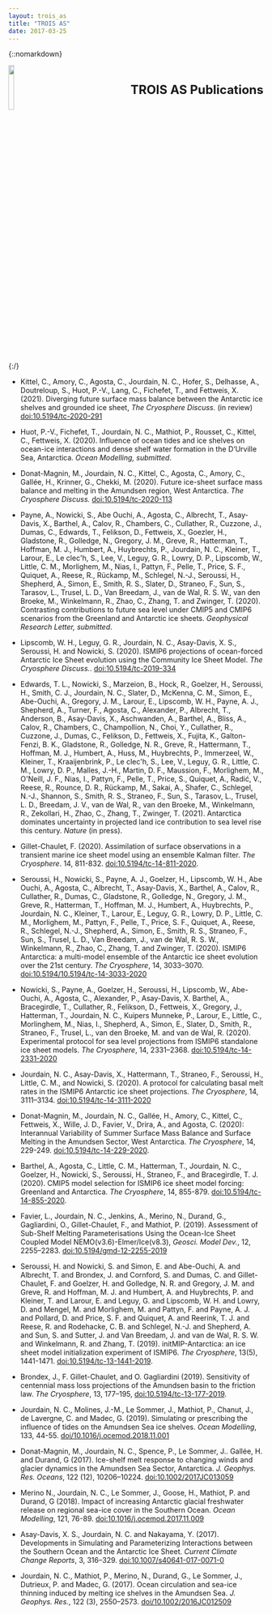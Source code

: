 ```yaml
---
layout: trois_as
title: "TROIS AS"
date: 2017-03-25
---
```


{::nomarkdown}
<div style="display:inline;text-align:left;">
<img src="{{site.url}}projects_dir/img/trois_as_original_text.png" width="15%" height="15%" border="0"/>
<div style="itext-align:center;float:right">
<br> <br> <b>
<font size="5">
TROIS AS Publications <br>
</b> <br> <br>
</font>
</div>
</div>
<div style="clear:both"/>
{:/}

* Kittel, C., Amory, C., Agosta, C., Jourdain, N. C., Hofer, S., Delhasse, A., Doutreloup, S., Huot, P.-V., Lang, C., Fichefet, T., and Fettweis, X. (2021). Diverging future surface mass balance between the Antarctic ice shelves and grounded ice sheet, _The Cryosphere Discuss._ (in review) [doi:10.5194/tc-2020-291](https://doi.org/10.5194/tc-2020-291)

* Huot, P.-V., Fichefet, T., Jourdain, N. C., Mathiot, P., Rousset, C., Kittel, C., Fettweis, X. (2020). Influence of ocean tides and ice shelves on ocean-ice interactions and dense shelf water formation in the D’Urville Sea, Antarctica. _Ocean Modelling, submitted_.

* Donat-Magnin, M., Jourdain, N. C., Kittel, C., Agosta, C., Amory, C., Gallée, H., Krinner, G., Chekki, M. (2020). Future ice-sheet surface mass balance and melting in the Amundsen region, West Antarctica. _The Cryosphere Discuss._ [doi:10.5194/tc-2020-113](https://doi.org/10.5194/tc-2020-113)

* Payne, A., Nowicki, S., Abe Ouchi, A., Agosta, C., Albrecht, T., Asay-Davis, X., Barthel, A., Calov, R., Chambers, C., Cullather, R., Cuzzone, J., Dumas, C., Edwards, T., Felikson, D., Fettweis, X., Goezler, H., Gladstone, R., Golledge, N., Gregory, J. M., Greve, R., Hatterman, T., Hoffman, M. J., Humbert, A., Huybrechts, P., Jourdain, N. C., Kleiner, T., Larour, E., Le clec'h, S., Lee, V., Leguy, G. R., Lowry, D. P., Lipscomb, W., Little, C. M., Morlighem, M., Nias, I., Pattyn, F., Pelle, T., Price, S. F., Quiquet, A., Reese, R., Rückamp, M., Schlegel, N.-J., Seroussi, H., Shepherd, A., Simon, E., Smith, R. S., Slater, D., Straneo, F., Sun, S., Tarasov, L., Trusel, L. D., Van Breedam, J., van de Wal, R. S. W., van den Broeke, M., Winkelmann, R., Zhao, C., Zhang, T. and Zwinger, T. (2020). Contrasting contributions to future sea level under CMIP5 and CMIP6 scenarios from the Greenland and Antarctic ice sheets. _Geophysical Research Letter, submitted_.

* Lipscomb, W. H., Leguy, G. R., Jourdain, N. C., Asay-Davis, X. S., Seroussi, H. and Nowicki, S. (2020). ISMIP6 projections of ocean-forced Antarctic Ice Sheet evolution using the Community Ice Sheet Model. _The Cryosphere Discuss._. [doi:10.5194/tc-2019-334](https://doi.org/10.5194/tc-2019-334)

* Edwards, T. L., Nowicki, S., Marzeion, B., Hock, R., Goelzer, H., Seroussi, H., Smith, C. J., Jourdain, N. C., Slater, D., McKenna, C. M., Simon, E., Abe-Ouchi, A., Gregory, J. M., Larour, E., Lipscomb, W. H., Payne, A. J., Shepherd, A., Turner, F., Agosta, C., Alexander, P., Albrecht, T., Anderson, B., Asay-Davis, X., Aschwanden, A., Barthel, A., Bliss, A., Calov, R., Chambers, C., Champollion, N., Choi, Y., Cullather, R., Cuzzone, J., Dumas, C., Felikson, D., Fettweis, X., Fujita, K., Galton-Fenzi, B. K., Gladstone, R., Golledge, N. R., Greve, R., Hattermann, T., Hoffman, M. J., Humbert, A., Huss, M., Huybrechts, P., Immerzeel, W., Kleiner, T., Kraaijenbrink, P., Le clec'h, S., Lee, V., Leguy, G. R., Little, C. M., Lowry, D. P., Malles, J.-H., Martin, D. F., Maussion, F., Morlighem, M., O'Neill, J. F., Nias, I., Pattyn, F., Pelle, T., Price, S., Quiquet, A., Radić, V., Reese, R., Rounce, D. R., Rückamp, M., Sakai, A., Shafer, C., Schlegel, N.-J., Shannon, S., Smith, R. S., Straneo, F., Sun, S., Tarasov, L., Trusel, L. D., Breedam, J. V., van de Wal, R., van den Broeke, M., Winkelmann, R., Zekollari, H., Zhao, C., Zhang, T., Zwinger, T. (2021). Antarctica dominates uncertainty in projected land ice contribution to sea level rise this century. _Nature_ (in press).

* Gillet-Chaulet, F. (2020). Assimilation of surface observations in a transient marine ice sheet model using an ensemble Kalman filter. _The Cryosphere_. 14, 811-832. [doi:10.5194/tc-14-811-2020](https://doi.org/10.5194/tc-14-811-2020).

* Seroussi, H., Nowicki, S., Payne, A. J., Goelzer, H., Lipscomb, W. H., Abe Ouchi, A., Agosta, C., Albrecht, T., Asay-Davis, X., Barthel, A., Calov, R., Cullather, R., Dumas, C., Gladstone, R., Golledge, N., Gregory, J. M., Greve, R., Hatterman, T., Hoffman, M. J., Humbert, A., Huybrechts, P., Jourdain, N. C., Kleiner, T., Larour, E., Leguy, G. R., Lowry, D. P., Little, C. M., Morlighem, M., Pattyn, F., Pelle, T., Price, S. F., Quiquet, A., Reese, R., Schlegel, N.-J., Shepherd, A., Simon, E., Smith, R. S., Straneo, F., Sun, S., Trusel, L. D., Van Breedam, J., van de Wal, R. S. W., Winkelmann, R., Zhao, C., Zhang, T. and Zwinger, T. (2020). ISMIP6 Antarctica: a multi-model ensemble of the Antarctic ice sheet evolution over the 21st century. _The Cryosphere_, 14, 3033–3070. [doi:10.5194/10.5194/tc-14-3033-2020](https://doi.org/10.5194/tc-14-3033-2020)

* Nowicki, S., Payne, A., Goelzer, H., Seroussi, H., Lipscomb, W., Abe-Ouchi, A., Agosta, C., Alexander, P., Asay-Davis, X. Barthel, A., Bracegirdle, T., Cullather, R., Felikson, D., Fettweis, X., Gregory, J., Hatterman, T., Jourdain, N. C., Kuipers Munneke, P., Larour, E., Little, C., Morlinghem, M., Nias, I., Shepherd, A., Simon, E., Slater, D., Smith, R., Straneo, F., Trusel, L., van den Broeke, M. and van de Wal, R. (2020). Experimental protocol for sea level projections from ISMIP6 standalone ice sheet models. _The Cryosphere_, 14, 2331–2368. [doi:10.5194/tc-14-2331-2020](https://doi.org/10.5194/tc-14-2331-2020)

* Jourdain, N. C., Asay-Davis, X., Hattermann, T., Straneo, F., Seroussi, H., Little, C. M., and Nowicki, S. (2020). A protocol for calculating basal melt rates in the ISMIP6 Antarctic ice sheet projections. _The Cryosphere_, 14, 3111–3134. [doi:10.5194/tc-14-3111-2020](https://doi.org/10.5194/tc-14-3111-2020)

* Donat-Magnin, M., Jourdain, N. C., Gallée, H., Amory, C., Kittel, C., Fettweis, X., Wille, J. D., Favier, V., Drira, A., and Agosta, C. (2020): Interannual Variability of Summer Surface Mass Balance and Surface Melting in the Amundsen Sector, West Antarctica. _The Cryosphere_, 14, 229-249. [doi:10.5194/tc-14-229-2020](https://doi.org/10.5194/tc-14-229-2020).

* Barthel, A., Agosta, C., Little, C. M., Hatterman, T., Jourdain, N. C., Goelzer, H., Nowicki, S., Seroussi, H., Straneo, F., and Bracegirdle, T. J. (2020). CMIP5 model selection for ISMIP6 ice sheet model forcing: Greenland and Antarctica. _The Cryosphere_, 14, 855-879. [doi:10.5194/tc-14-855-2020](https://doi.org/10.5194/tc-14-855-2020). 

* Favier, L., Jourdain, N. C., Jenkins, A., Merino, N., Durand, G., Gagliardini, O., Gillet-Chaulet, F., and Mathiot, P. (2019). Assessment of Sub-Shelf Melting Parameterisations Using the Ocean-Ice Sheet Coupled Model NEMO(v3.6)-Elmer/Ice(v8.3), _Geosci. Model Dev._, 12, 2255–2283. [doi:10.5194/gmd-12-2255-2019](https://doi.org/10.5194/gmd-12-2255-2019)

* Seroussi, H. and Nowicki, S. and Simon, E. and Abe-Ouchi, A. and Albrecht, T. and Brondex, J. and Cornford, S. and Dumas, C. and Gillet-Chaulet, F. and Goelzer, H. and Golledge, N. R. and Gregory, J. M. and Greve, R. and Hoffman, M. J. and Humbert, A. and Huybrechts, P. and Kleiner, T. and Larour, E. and Leguy, G. and Lipscomb, W. H. and Lowry, D. and Mengel, M. and Morlighem, M. and Pattyn, F. and Payne, A. J. and Pollard, D. and Price, S. F. and Quiquet, A. and Reerink, T. J. and Reese, R. and Rodehacke, C. B. and Schlegel, N.-J. and Shepherd, A. and Sun, S. and Sutter, J. and Van Breedam, J. and van de Wal, R. S. W. and Winkelmann, R. and Zhang, T. (2019). initMIP-Antarctica: an ice sheet model initialization experiment of ISMIP6. _The Cryosphere_, 13(5), 1441-1471. [doi:10.5194/tc-13-1441-2019](https://doi.org/10.5194/tc-13-1441-2019).

* Brondex, J., F. Gillet-Chaulet, and O. Gagliardini (2019). Sensitivity of centennial mass loss projections of the Amundsen basin to the friction law. _The Cryosphere_, 13, 177–195, [doi:10.5194/tc-13-177-2019](https://doi.org/10.5194/tc-13-177-2019).

* Jourdain, N. C., Molines, J.-M., Le Sommer, J., Mathiot, P., Chanut, J., de Lavergne, C. and Madec, G. (2019). Simulating or prescribing the influence of tides on the Amundsen Sea ice shelves. _Ocean Modelling_, 133, 44-55. [doi/10.1016/j.ocemod.2018.11.001](https://doi.org/10.1016/j.ocemod.2018.11.001)

* Donat-Magnin, M., Jourdain, N. C., Spence, P., Le Sommer, J.. Gallée, H. and Durand, G (2017). Ice-shelf melt response to changing winds and glacier dynamics in the Amundsen Sea Sector, Antarctica. _J. Geophys. Res. Oceans_, 122 (12), 10206–10224. [doi:10.1002/2017JC013059](http://onlinelibrary.wiley.com/doi/10.1002/2017JC013059/full)

* Merino N., Jourdain, N. C., Le Sommer, J., Goose, H., Mathiot, P. and Durand, G (2018). Impact of increasing Antarctic glacial freshwater release on regional sea-ice cover in the Southern Ocean. _Ocean Modelling_, 121, 76-89. [doi:10.1016/j.ocemod.2017.11.009](https://doi.org/10.1016/j.ocemod.2017.11.009)

* Asay-Davis, X. S., Jourdain, N. C. and Nakayama, Y. (2017). Developments in Simulating and Parameterizing Interactions between the Southern Ocean and the Antarctic Ice Sheet. _Current Climate Change Reports_, 3, 316–329. [doi:10.1007/s40641-017-0071-0](https://doi.org/10.1007/s40641-017-0071-0)

* Jourdain, N. C., Mathiot, P., Merino, N., Durand, G., Le Sommer, J., Dutrieux, P. and Madec, G. (2017). Ocean circulation and sea-ice thinning induced by melting ice shelves in the Amundsen Sea. _J. Geophys. Res._, 122 (3), 2550–2573. [doi/10.1002/2016JC012509](http://onlinelibrary.wiley.com/doi/10.1002/2016JC012509/abstract)

